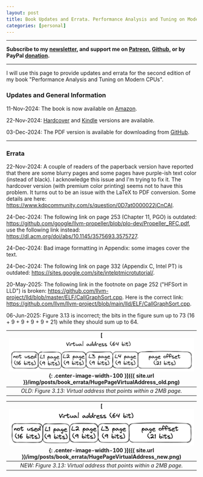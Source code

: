 ```yaml
---
layout: post
title: Book Updates and Errata. Performance Analysis and Tuning on Modern CPUs (Second Edition)
categories: [personal]
---
```


------

**Subscribe to my [newsletter](https://products.easyperf.net/newsletter), and support me on [Patreon](https://www.patreon.com/dendibakh), [Github](https://github.com/sponsors/dendibakh), or by PayPal [donation](https://www.paypal.com/cgi-bin/webscr?cmd=_donations&business=TBM3NW8TKTT34&currency_code=USD&source=url).**

------

I will use this page to provide updates and errata for the second edition of my book "Performance Analysis and Tuning on Modern CPUs".

### Updates and General Information 

11-Nov-2024: The book is now available on [Amazon](https://amzn.to/4fsroBs).

22-Nov-2024: [Hardcover](https://amzn.to/3ZGNgmQ) and [Kindle](https://amzn.to/3VrD3Zc) versions are available.

03-Dec-2024: The PDF version is available for downloading from [GitHub](https://github.com/dendibakh/perf-book/releases/tag/2.0_release).

------

### Errata

22-Nov-2024: A couple of readers of the paperback version have reported that there are some blurry pages and some pages have purple-ish text color (instead of black). I acknowledge this issue and I'm trying to fix it. The hardcover version (with premium color printing) seems not to have this problem. It turns out to be an issue with the LaTeX to PDF conversion. Some details are here: https://www.kdpcommunity.com/s/question/0D7at0000022jCnCAI.

24-Dec-2024: The following link on page 253 (Chapter 11, PGO) is outdated: https://github.com/google/llvm-propeller/blob/plo-dev/Propeller_RFC.pdf, use the following link instead: https://dl.acm.org/doi/abs/10.1145/3575693.3575727.

24-Dec-2024: Bad image formatting in Appendix: some images cover the text.

24-Dec-2024: The following link on page 332 (Appendix C, Intel PT) is outdated: https://sites.google.com/site/intelptmicrotutorial/.

20-May-2025: The following link in the footnote on page 252 ("HFSort in LLD") is broken: https://github.com/llvm-project/lld/blob/master/ELF/CallGraphSort.cpp. Here is the correct link: https://github.com/llvm/llvm-project/blob/main/lld/ELF/CallGraphSort.cpp.

06-Jun-2025: Figure 3.13 is incorrect; the bits in the figure sum up to 73 (16 + 9 + 9 + 9 + 9 + 21) while they should sum up to 64.

| [![](/img/posts/book_errata/HugePageVirtualAddress_old.png){: .center-image-width-100 }]({{ site.url }}/img/posts/book_errata/HugePageVirtualAddress_old.png) | 
|:--:| 
| *OLD: Figure 3.13: Virtual address that points within a 2MB page.* |

| [![](/img/posts/book_errata/HugePageVirtualAddress_new.png){: .center-image-width-100 }]({{ site.url }}/img/posts/book_errata/HugePageVirtualAddress_new.png) | 
|:--:| 
| *NEW: Figure 3.13: Virtual address that points within a 2MB page.* |